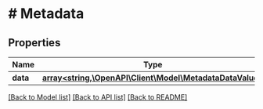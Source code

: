# # Metadata

## Properties

Name | Type | Description | Notes
------------ | ------------- | ------------- | -------------
**data** | [**array<string,\OpenAPI\Client\Model\MetadataDataValue>**](MetadataDataValue.md) |  | [optional]

[[Back to Model list]](../../README.md#models) [[Back to API list]](../../README.md#endpoints) [[Back to README]](../../README.md)
